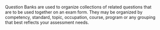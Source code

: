 Question Banks are used to organize collections of related questions that are to be used together on an exam form. 
They may be organized by competency, standard, topic, occupation, course, program or any grouping that best reflects your assessment needs.
